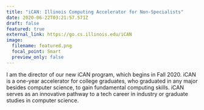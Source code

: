 ```yaml
---
title: "iCAN: Illinois Computing Accelerator for Non-Specialists"
date: 2020-06-22T03:21:57.571Z
draft: false
featured: true
external_link: https://go.cs.illinois.edu/iCAN
image:
  filename: featured.png
  focal_point: Smart
  preview_only: false
---
```

I am the director of our new iCAN program, which begins in Fall 2020.  iCAN is a one-year accelerator for college graduates, who graduated in any major besides computer science, to gain fundamental computing skills. iCAN serves as an innovative pathway to a tech career in industry or graduate studies in computer science.
